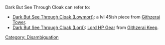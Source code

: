 Dark But See Through Cloak can refer to:

-   [Dark But See Through Cloak
    (Lowmort)](Dark_But_See_Through_Cloak_(Lowmort) "wikilink"): a lvl
    45ish piece from [Githzerai
    Tower](:Category:Githzerai_Tower "wikilink").
-   [Dark But See Through Cloak
    (Lord)](Dark_But_See_Through_Cloak_(Lord) "wikilink"): [Lord HP
    Gear](:Category:Lord_HP_Gear "wikilink") from [Githzerai
    Keep](:Category:Githzerai_Keep "wikilink").

[Category: Disambiguation](Category:_Disambiguation "wikilink")
